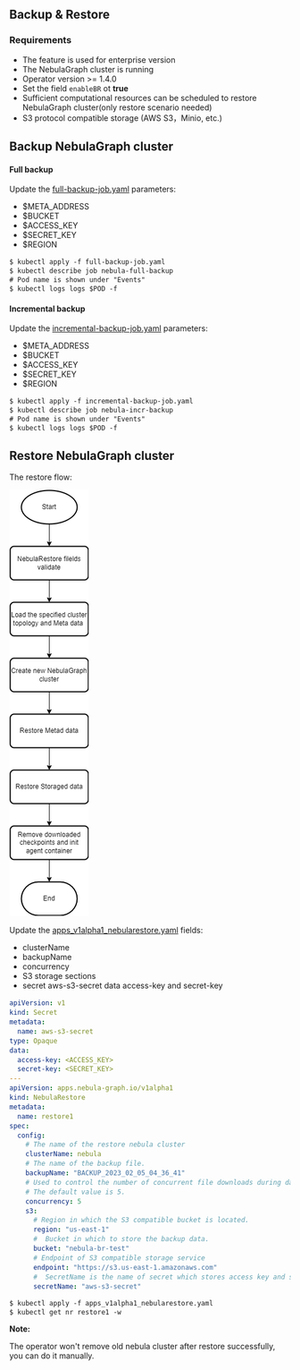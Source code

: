 ## Backup & Restore

### Requirements

* The feature is used for enterprise version
* The NebulaGraph cluster is running
* Operator version >= 1.4.0
* Set the field `enableBR` ot __true__
* Sufficient computational resources can be scheduled to restore NebulaGraph cluster(only restore scenario needed)
* S3 protocol compatible storage (AWS S3，Minio, etc.)

## Backup NebulaGraph cluster

#### Full backup

Update the [full-backup-job.yaml](../../config/samples/full-backup-job.yaml) parameters:

* $META_ADDRESS
* $BUCKET
* $ACCESS_KEY
* $SECRET_KEY
* $REGION

```shell
$ kubectl apply -f full-backup-job.yaml
$ kubectl describe job nebula-full-backup
# Pod name is shown under "Events"
$ kubectl logs logs $POD -f
```

#### Incremental backup

Update the [incremental-backup-job.yaml](../../config/samples/incremental-backup-job.yaml) parameters:

* $META_ADDRESS
* $BUCKET
* $ACCESS_KEY
* $SECRET_KEY
* $REGION

```shell
$ kubectl apply -f incremental-backup-job.yaml
$ kubectl describe job nebula-incr-backup
# Pod name is shown under "Events"
$ kubectl logs logs $POD -f
```

## Restore NebulaGraph cluster

The restore flow:

![avatar](../pictures/restore.png)

Update the [apps_v1alpha1_nebularestore.yaml](../../config/samples/nebularestore.yaml) fields:

* clusterName
* backupName
* concurrency
* S3 storage sections
* secret aws-s3-secret data access-key and secret-key

```yaml
apiVersion: v1
kind: Secret
metadata:
  name: aws-s3-secret
type: Opaque
data:
  access-key: <ACCESS_KEY>
  secret-key: <SECRET_KEY>
---
apiVersion: apps.nebula-graph.io/v1alpha1
kind: NebulaRestore
metadata:
  name: restore1
spec:
  config:
    # The name of the restore nebula cluster
    clusterName: nebula
    # The name of the backup file.
    backupName: "BACKUP_2023_02_05_04_36_41"
    # Used to control the number of concurrent file downloads during data restoration. 
    # The default value is 5.
    concurrency: 5
    s3:
      # Region in which the S3 compatible bucket is located.
      region: "us-east-1"
      #  Bucket in which to store the backup data.
      bucket: "nebula-br-test"
      # Endpoint of S3 compatible storage service
      endpoint: "https://s3.us-east-1.amazonaws.com"
      #  SecretName is the name of secret which stores access key and secret key.
      secretName: "aws-s3-secret"
```

```shell
$ kubectl apply -f apps_v1alpha1_nebularestore.yaml
$ kubectl get nr restore1 -w
```

**Note:**

The operator won't remove old nebula cluster after restore successfully, you can do it manually.
